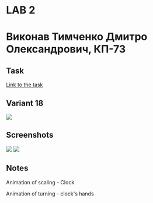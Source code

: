 # LAB 2
# Виконав Тимченко Дмитро Олександрович, КП-73
## Task

[Link to the task](http://www.fpm.kpi.ua/archive/dir.do?sys_id=obj_16481)

## Variant 18
![](https://user-images.githubusercontent.com/31898055/77311645-2fa99e80-6d09-11ea-8a12-7b2c4c2e7877.png)

## Screenshots

![](https://user-images.githubusercontent.com/31898055/77311695-464ff580-6d09-11ea-8b18-79fb57a6c9a3.png)
![](https://user-images.githubusercontent.com/31898055/77311700-47812280-6d09-11ea-9a16-4cc5da1be8ab.png)

## Notes
Animation of scaling - Clock

Animation of turning - clock's hands
